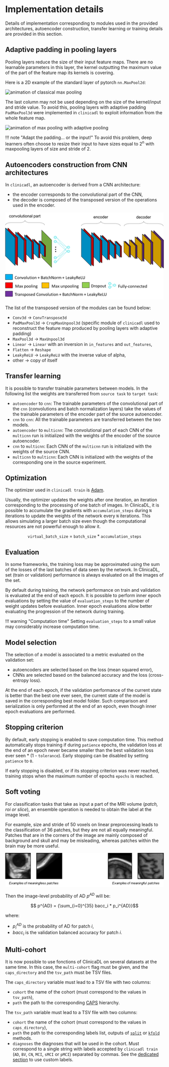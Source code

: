 # Implementation details

Details of implementation corresponding to modules used in the provided architectures, autoencoder construction, 
transfer learning or training details are provided in this section.

## Adaptive padding in pooling layers

Pooling layers reduce the size of their input feature maps. 
There are no learnable parameters in this layer, the kernel outputting the maximum value of the part of the feature map its kernels is covering.

Here is a 2D example of the standard layer of pytorch `nn.MaxPool2d`:

<img src="https://drive.google.com/uc?id=1qh9M9r9mfpZeSD1VjOGQAl8zWqBLmcKz" style="height: 200px;" alt="animation of classical max pooling">

The last column may not be used depending on the size of the kernel/input and stride value. 
To avoid this, pooling layers with adaptive padding `PadMaxPool3d` were implemented in `clinicadl` to exploit information from the whole feature map.

<img src="https://drive.google.com/uc?id=14R_LCTiV0N6ZXm-3wQCj_Gtc1LsXdQq_" style="height: 200px;" alt="animation of max pooling with adaptive pooling">

!!! note "Adapt the padding... or the input!"
    To avoid this problem, deep learners often choose to resize their input to have sizes 
    equal to 2<sup>n</sup> with maxpooling layers of size and stride of 2.

## Autoencoders construction from CNN architectures

In `clinicadl`, an autoencoder is derived from a CNN architecture:

- the encoder corresponds to the convolutional part of the CNN,
- the decoder is composed of the transposed version of the operations used in the encoder.

![Illustration of a CNN and the corresponding autoencoder](../images/transfer_learning.png)

The list of the transposed version of the modules can be found below:

- `Conv3d` → `ConvTranspose3d`
- `PadMaxPool3d` → `CropMaxUnpool3d` 
(specific module of `clinicadl` used to reconstruct the feature map produced by pooling layers with adaptive padding)
- `MaxPool3d` → `MaxUnpool3d`
- `Linear` → `Linear` with an inversion in `in_features` and `out_features`,
- `Flatten` → `Reshape`
- `LeakyReLU` → `LeakyReLU` with the inverse value of alpha,
- other → copy of itself

## Transfer learning

It is possible to transfer trainable parameters between models. In the following list the weights are transferred from `source task` to `target task`:

- `autoencoder` to `cnn`: The trainable parameters of the convolutional part of the `cnn` 
(convolutions and batch normalization layers) take the values of the trainable parameters of the encoder part of the source autoencoder.
- `cnn` to `cnn`: All the trainable parameters are transferred between the two models.
- `autoencoder` to `multicnn`: The convolutional part of each CNN of the `multicnn` run is initialized
 with the weights of the encoder of the source autoencoder.
- `cnn` to `multicnn`: Each CNN of the `multicnn` run is initialized with the weights of the source CNN.
- `multicnn` to `multicnn`: Each CNN is initialized with the weights of the corresponding one in the source experiment.

## Optimization

The optimizer used in `clinicadl train` is [Adam](https://arxiv.org/abs/1412.6980). 

Usually, the optimizer updates the weights after one iteration, an iteration corresponding 
to the processing of one batch of images.
In ClinicaDL, it is possible to accumulate the gradients with `accumulation_steps` during `N` iterations to update
the weights of the network every `N` iterations. This allows simulating a larger batch size
even though the computational resources are not powerful enough to allow it.

<p style="text-align: center;">
<code>virtual_batch_size</code> = <code>batch_size</code> * <code>accumulation_steps</code>
</p>

## Evaluation

In some frameworks, the training loss may be approximated using the sum of the losses of the last
batches of data seen by the network. In ClinicaDL, set (train or validation) performance is always evaluated
on all the images of the set.

By default during training, the network performance on train and validation is evaluated at the end of each epoch.
It is possible to perform inner epoch evaluations by setting the value of `evaluation_steps` to the number of 
weight updates before evaluation. Inner epoch evaluations allow better evaluating the progression of the network
during training. 

!!! warning "Computation time"
    Setting `evaluation_steps` to a small value may considerably increase computation time.

## Model selection

The selection of a model is associated to a metric evaluated on the validation set:

- autoencoders are selected based on the loss (mean squared error),
- CNNs are selected based on the balanced accuracy and the loss (cross-entropy loss).

At the end of each epoch, if the validation performance of the current state is better than the best one ever seen, 
the current state of the model is saved in the corresponding best model folder.
Such comparison and serialization is only performed at the end of an epoch, even though inner epoch evaluations 
are performed.

## Stopping criterion

By default, early stopping is enabled to save computation time. This method automatically stops training
if during `patience` epochs, the validation loss at the end of an epoch never became smaller than the best validation
loss ever seen * (1 - `tolerance`). Early stopping can be disabled by setting `patience` to `0`.

If early stopping is disabled, or if its stopping criterion was never reached, training stops when the maximum number
of epochs `epochs` is reached.

## Soft voting

<SCRIPT SRC='https://cdn.mathjax.org/mathjax/latest/MathJax.js?config=TeX-AMS-MML_HTMLorMML'></SCRIPT>
<SCRIPT>MathJax.Hub.Config({ tex2jax: {inlineMath: [['$','$'], ['\\(','\\)']]}})</SCRIPT> 

For classification tasks that take as input a part of the MRI volume (*patch, roi or slice*), 
an ensemble operation is needed to obtain the label at the image level.

For example, size and stride of 50 voxels on linear preprocessing leads to the classification of 36 patches,
but they are not all equally meaningful.
Patches that are in the corners of the image are mainly composed of background and skull and may be misleading,
whereas patches within the brain may be more useful.

![Comparison of meaningful and misleading patches](../images/patches.png)

Then the image-level probability of AD *p<sup>AD</sup>* will be:

$$ p^{AD} = {\sum_{i=0}^{35} bacc_i * p_i^{AD}}$$

where:

- *p<sub>i</sub><sup>AD</sup>* is the probability of AD for patch *i*,
- *bacc<sub>i</sub>* is the validation balanced accuracy for patch *i*.

## Multi-cohort

It is now possible to use fonctions of ClinicaDL on several datasets at the same time.
In this case, the `multi-cohort` flag must be given, and the `caps_directory` and the `tsv_path`
must be TSV files.

The `caps_directory` variable must lead to a TSV file with two columns:
- `cohort` the name of the cohort (must correspond to the values in `tsv_path`),
- `path` the path to the corresponding [CAPS](https://aramislab.paris.inria.fr/clinica/docs/public/latest/CAPS/Introduction/) hierarchy.

The `tsv_path` variable must lead to a TSV file with two columns:
- `cohort` the name of the cohort (must correspond to the values in `caps_directory`),
- `path` the path to the corresponding labels list, outputs of [`split`](../TSVTools.md#split---single-split-observing-similar-age-and-sex-distributions) 
or [`kfold`](../TSVTools.md#kfold---k-fold-split) methods.
- `diagnoses` the diagnoses that will be used in the cohort. Must correspond to a single string with labels accepted by
`clinicadl train` (`AD`, `BV`, `CN`, `MCI`, `sMCI` or `pMCI`) separated by commas.
See the [dedicated section](./Custom.md#custom-labels) to use custom labels.
 